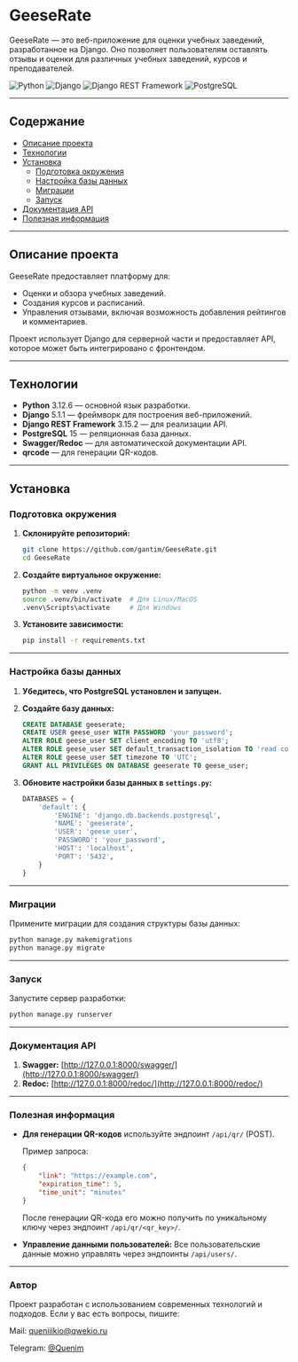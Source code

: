 # GeeseRate

GeeseRate — это веб-приложение для оценки учебных заведений, разработанное на Django. Оно позволяет пользователям оставлять отзывы и оценки для различных учебных заведений, курсов и преподавателей.

![Python](https://img.shields.io/badge/Python-3.12.6-blue)
![Django](https://img.shields.io/badge/Django-5.1.1-green)
![Django REST Framework](https://img.shields.io/badge/DRF-3.15.2-green)
![PostgreSQL](https://img.shields.io/badge/PostgreSQL-15-blue)

---

## Содержание

- [Описание проекта](#описание-проекта)
- [Технологии](#технологии)
- [Установка](#установка)
  - [Подготовка окружения](#подготовка-окружения)
  - [Настройка базы данных](#настройка-базы-данных)
  - [Миграции](#миграции)
  - [Запуск](#запуск)
- [Документация API](#документация-api)
- [Полезная информация](#полезная-информация)

---

## Описание проекта

GeeseRate предоставляет платформу для:
- Оценки и обзора учебных заведений.
- Создания курсов и расписаний.
- Управления отзывами, включая возможность добавления рейтингов и комментариев.

Проект использует Django для серверной части и предоставляет API, которое может быть интегрировано с фронтендом.

---

## Технологии

- **Python** 3.12.6 — основной язык разработки.
- **Django** 5.1.1 — фреймворк для построения веб-приложений.
- **Django REST Framework** 3.15.2 — для реализации API.
- **PostgreSQL** 15 — реляционная база данных.
- **Swagger/Redoc** — для автоматической документации API.
- **qrcode** — для генерации QR-кодов.

---

## Установка

### Подготовка окружения

1. **Склонируйте репозиторий:**
   ```bash
   git clone https://github.com/gantim/GeeseRate.git
   cd GeeseRate

2. **Создайте виртуальное окружение:**
   ```bash
   python -m venv .venv
   source .venv/bin/activate  # Для Linux/MacOS
   .venv\Scripts\activate     # Для Windows

3. **Установите зависимости:**
    ```bash
    pip install -r requirements.txt

---

### Настройка базы данных

1. **Убедитесь, что PostgreSQL установлен и запущен.**

2. **Создайте базу данных:**
   ```sql
   CREATE DATABASE geeserate;
   CREATE USER geese_user WITH PASSWORD 'your_password';
   ALTER ROLE geese_user SET client_encoding TO 'utf8';
   ALTER ROLE geese_user SET default_transaction_isolation TO 'read committed';
   ALTER ROLE geese_user SET timezone TO 'UTC';
   GRANT ALL PRIVILEGES ON DATABASE geeserate TO geese_user;
   ```

3. **Обновите настройки базы данных в `settings.py`:**
   ```python
   DATABASES = {
       'default': {
           'ENGINE': 'django.db.backends.postgresql',
           'NAME': 'geeserate',
           'USER': 'geese_user',
           'PASSWORD': 'your_password',
           'HOST': 'localhost',
           'PORT': '5432',
       }
   }
   ```

---

### Миграции

Примените миграции для создания структуры базы данных:

```bash
python manage.py makemigrations
python manage.py migrate
```

---

### Запуск

Запустите сервер разработки:

```bash
python manage.py runserver
```

---

### Документация API

1. **Swagger:** [http://127.0.0.1:8000/swagger/](http://127.0.0.1:8000/swagger/)
2. **Redoc:** [http://127.0.0.1:8000/redoc/](http://127.0.0.1:8000/redoc/)

---

### Полезная информация

- **Для генерации QR-кодов** используйте эндпоинт `/api/qr/` (POST).
  
  Пример запроса:
  ```json
  {
      "link": "https://example.com",
      "expiration_time": 5,
      "time_unit": "minutes"
  }
  ```

  После генерации QR-кода его можно получить по уникальному ключу через эндпоинт `/api/qr/<qr_key>/`.

- **Управление данными пользователей:**
  Все пользовательские данные можно управлять через эндпоинты `/api/users/`.

---

### Автор

Проект разработан с использованием современных технологий и подходов. Если у вас есть вопросы, пишите:

Mail: [queniiikio@qwekio.ru](mailto:queniiikio@qwekio.ru)

Telegram: [@Quenim](https://t.me/Quenim)
